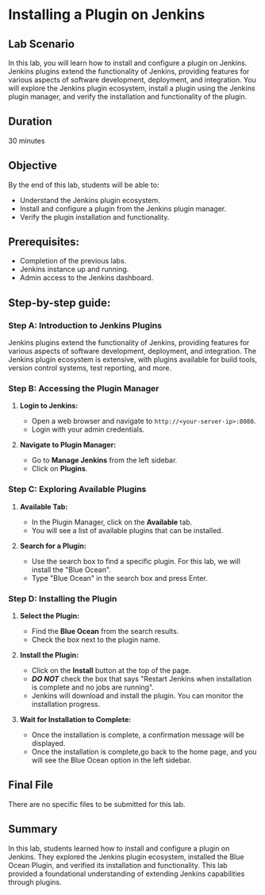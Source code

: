 # Installing a Plugin on Jenkins

## Lab Scenario

In this lab, you will learn how to install and configure a plugin on Jenkins. Jenkins plugins extend the functionality of Jenkins, providing features for various aspects of software development,
deployment, and integration. You will explore the Jenkins plugin ecosystem, install a plugin using the Jenkins plugin manager, and verify the installation and functionality of the plugin.

## Duration

30 minutes

## Objective

By the end of this lab, students will be able to:

- Understand the Jenkins plugin ecosystem.
- Install and configure a plugin from the Jenkins plugin manager.
- Verify the plugin installation and functionality.

## Prerequisites:

- Completion of the previous labs.
- Jenkins instance up and running.
- Admin access to the Jenkins dashboard.

## Step-by-step guide:

### Step A: Introduction to Jenkins Plugins

Jenkins plugins extend the functionality of Jenkins, providing features for various aspects of software development, deployment, and integration. The Jenkins plugin ecosystem is extensive, with
plugins available for build tools, version control systems, test reporting, and more.

### Step B: Accessing the Plugin Manager

1. **Login to Jenkins:**
    - Open a web browser and navigate to `http://<your-server-ip>:8080`.
    - Login with your admin credentials.

2. **Navigate to Plugin Manager:**
    - Go to **Manage Jenkins** from the left sidebar.
    - Click on **Plugins**.

### Step C: Exploring Available Plugins

1. **Available Tab:**
    - In the Plugin Manager, click on the **Available** tab.
    - You will see a list of available plugins that can be installed.

2. **Search for a Plugin:**
    - Use the search box to find a specific plugin. For this lab, we will install the "Blue Ocean".
    - Type "Blue Ocean" in the search box and press Enter.

### Step D: Installing the Plugin

1. **Select the Plugin:**
    - Find the **Blue Ocean** from the search results.
    - Check the box next to the plugin name.

2. **Install the Plugin:**
    - Click on the **Install** button at the top of the page.
    - **_DO NOT_** check the box that says "Restart Jenkins when installation is complete and no jobs are running".
    - Jenkins will download and install the plugin. You can monitor the installation progress.


3. **Wait for Installation to Complete:**
    - Once the installation is complete, a confirmation message will be displayed.
    - Once the installation is complete,go back to the home page, and you will see the Blue Ocean option in the left sidebar.

## Final File

There are no specific files to be submitted for this lab.

## Summary

In this lab, students learned how to install and configure a plugin on Jenkins. They explored the Jenkins plugin ecosystem, installed the Blue Ocean Plugin, and verified its installation and
functionality. This lab provided a foundational understanding of extending Jenkins capabilities through plugins.